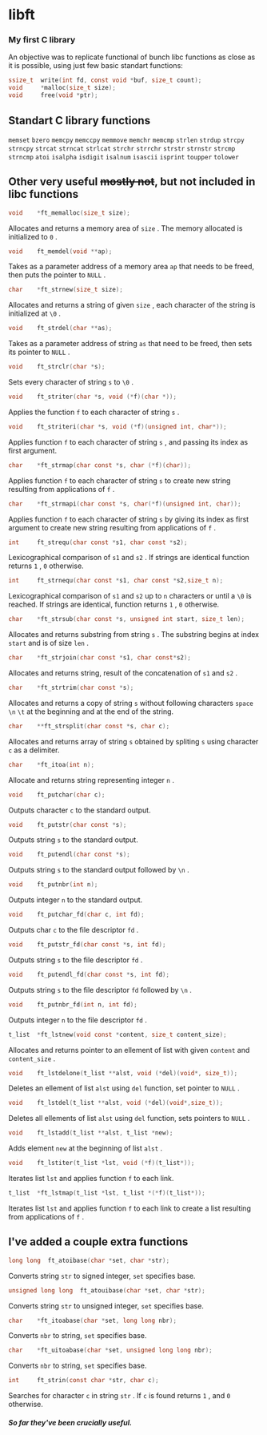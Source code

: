 # libft
### My first C library

An objective was to replicate functional of bunch libc functions as close as it is possible, using just few basic standart functions:
```c
ssize_t  write(int fd, const void *buf, size_t count);
void     *malloc(size_t size);
void     free(void *ptr);
```

## Standart C library functions
`memset` `bzero` `memcpy` `memccpy` `memmove` `memchr` `memcmp` `strlen` `strdup` `strcpy` `strncpy` `strcat` `strncat` `strlcat` `strchr` `strrchr` `strstr` `strnstr` `strcmp` `strncmp` `atoi` `isalpha` `isdigit` `isalnum` `isascii` `isprint` `toupper` `tolower`

## Other very useful ~~mostly not~~, but not included in libc functions
```c
void    *ft_memalloc(size_t size);
```
Allocates and returns a memory area of `size` . The memory allocated is initialized to `0` .
```c
void    ft_memdel(void **ap);
```
Takes as a parameter address of a memory area `ap` that needs to be freed, then puts the pointer to `NULL` .
```c
char    *ft_strnew(size_t size);
```
Allocates and returns a string of given `size` , each character of the string is initialized at `\0` .
```c
void    ft_strdel(char **as);
```
Takes as a parameter address of string `as` that need to be freed, then sets its pointer to `NULL` .
```c
void    ft_strclr(char *s);
```
Sets every character of string `s` to `\0` .
```c
void    ft_striter(char *s, void (*f)(char *));
```
Applies the function `f` to each character of string `s` .
```c
void    ft_striteri(char *s, void (*f)(unsigned int, char*));
```
Applies function `f` to each character of string `s` , and passing its index as first argument.
```c
char    *ft_strmap(char const *s, char (*f)(char));
```
Applies function `f` to each character of string `s` to create new string resulting from applications of `f` .
```c
char    *ft_strmapi(char const *s, char(*f)(unsigned int, char));
```
Applies function `f` to each character of string `s` by giving its index as first argument to create new string resulting from applications of `f` .
```c
int     ft_strequ(char const *s1, char const *s2);
```
Lexicographical comparison of `s1` and `s2` . If strings are identical function returns `1` , `0` otherwise.
```c
int     ft_strnequ(char const *s1, char const *s2,size_t n);
```
Lexicographical comparison of `s1` and `s2` up to `n` characters or until a `\0` is reached. If strings are identical, function returns `1` , `0` otherwise.
```c
char    *ft_strsub(char const *s, unsigned int start, size_t len);
```
Allocates and returns substring from string `s` . The substring begins at index `start` and is of size `len` .
```c
char    *ft_strjoin(char const *s1, char const*s2);
```
Allocates and returns string, result of the concatenation of `s1` and `s2` .
```c
char    *ft_strtrim(char const *s);
```
Allocates and returns a copy of string `s` without following characters `space` `\n` `\t` at the beginning and at the end of the string.
```c
char    **ft_strsplit(char const *s, char c);
```
Allocates and returns array of string `s` obtained by spliting `s` using character `c` as a delimiter.
```c
char    *ft_itoa(int n);
```
Allocate and returns string representing integer `n` .
```c
void    ft_putchar(char c);
```
Outputs character `c` to the standard output.
```c
void    ft_putstr(char const *s);
```
Outputs string `s` to the standard output.
```c
void    ft_putendl(char const *s);
```
Outputs string `s` to the standard output followed by `\n` .
```c
void    ft_putnbr(int n);
```
Outputs integer `n` to the standard output.
```c
void    ft_putchar_fd(char c, int fd);
```
Outputs char `c` to the file descriptor `fd` .
```c
void    ft_putstr_fd(char const *s, int fd);
```
Outputs string `s` to the file descriptor `fd` .
```c
void    ft_putendl_fd(char const *s, int fd);
```
Outputs string `s` to the file descriptor `fd` followed by `\n` .
```c
void    ft_putnbr_fd(int n, int fd);
```
Outputs integer `n` to the file descriptor `fd` .
```c
t_list  *ft_lstnew(void const *content, size_t content_size);
```
Allocates and returns pointer to an ellement of list with given `content` and `content_size` .
```c
void    ft_lstdelone(t_list **alst, void (*del)(void*, size_t));
```
Deletes an ellement of list `alst` using `del` function, set pointer to `NULL` .
```c
void    ft_lstdel(t_list **alst, void (*del)(void*,size_t));
```
Deletes all ellements of list `alst` using `del` function, sets pointers to `NULL` .
```c
void    ft_lstadd(t_list **alst, t_list *new);
```
Adds element `new` at the beginning of list `alst` .
```c
void    ft_lstiter(t_list *lst, void (*f)(t_list*));
```
Iterates list `lst` and applies function `f` to each link.
```c
t_list  *ft_lstmap(t_list *lst, t_list *(*f)(t_list*));
```
Iterates list `lst` and applies function `f` to each link to create a list resulting from applications of `f` .

## I've added a couple extra functions
```c
long long  ft_atoibase(char *set, char *str);
```
Converts string `str` to signed integer, `set` specifies base.
```c
unsigned long long  ft_atouibase(char *set, char *str);
```
Converts string `str` to unsigned integer, `set` specifies base.
```c
char    *ft_itoabase(char *set, long long nbr);
```
Converts `nbr` to string, `set` specifies base.
```c
char    *ft_uitoabase(char *set, unsigned long long nbr);
```
Converts `nbr` to string, `set` specifies base.
```c
int     ft_strin(const char *str, char c);
```
Searches for character `c` in string `str` . If `c` is found returns `1` , and `0` otherwise.

##### So far they've been crucially useful.
